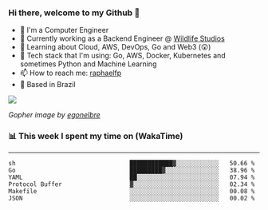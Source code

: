 ### Hi there, welcome to my Github 👋

- 📖 I'm a Computer Engineer
- 🔭 Currently working as a Backend Engineer @ [Wildlife Studios](https://wildlifestudios.com/)
- 🌱 Learning about Cloud, AWS, DevOps, Go and Web3 (😲)
- 🚀 Tech stack that I'm using: Go, AWS, Docker, Kubernetes and sometimes Python and Machine Learning
- 📫 How to reach me: [raphaelfp](https://linkedin.com/in/raphaelfp)
- 🏡 Based in Brazil

![](https://github.com/raphaelfp/gophers/blob/master/.thumb/animation/morning-coffee-3x.gif)

*Gopher image by [egonelbre](https://github.com/egonelbre/)*

### 📊 This week I spent my time on (WakaTime)

---

<!--START_SECTION:waka-->

```text
sh                                ████████████▓░░░░░░░░░░░░   50.66 %
Go                                █████████▓░░░░░░░░░░░░░░░   38.96 %
YAML                              ██░░░░░░░░░░░░░░░░░░░░░░░   07.94 %
Protocol Buffer                   ▓░░░░░░░░░░░░░░░░░░░░░░░░   02.34 %
Makefile                          ░░░░░░░░░░░░░░░░░░░░░░░░░   00.08 %
JSON                              ░░░░░░░░░░░░░░░░░░░░░░░░░   00.02 %
```

<!--END_SECTION:waka-->
